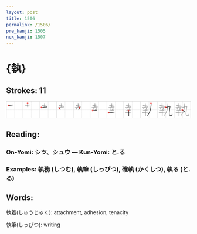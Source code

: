 ```yaml
---
layout: post
title: 1506
permalink: /1506/
pre_kanji: 1505
nex_kanji: 1507
---
```


# {執}

## Strokes: 11

<div class="stroke"><img src="../images/E59FB7.png" /></div>

## Reading:

### On-Yomi: シツ、シュウ &mdash; Kun-Yomi: と.る

### Examples: 執務 (しつむ), 執筆 (しっぴつ), 確執 (かくしつ), 執る (と.る)

## Words:

執着(しゅうじゃく): attachment, adhesion, tenacity

執筆(しっぴつ): writing
